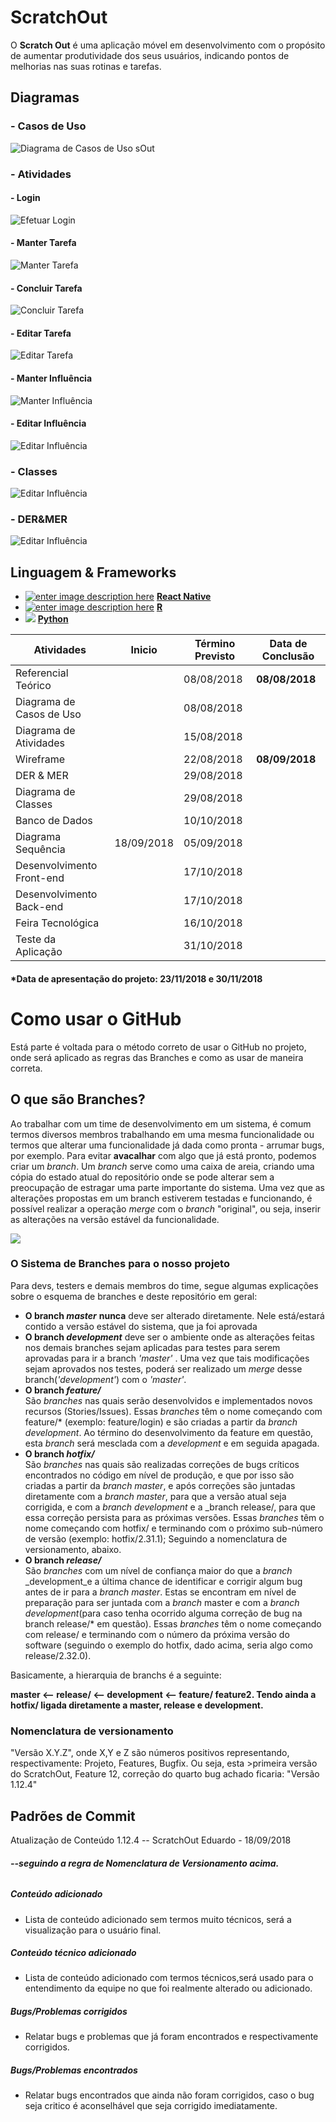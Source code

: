 # ScratchOut
O **Scratch Out** é uma aplicação móvel em desenvolvimento com o propósito de aumentar produtividade dos seus usuários, indicando pontos de melhorias nas suas rotinas e tarefas.

## Diagramas
### - Casos de Uso
![Diagrama de Casos de Uso sOut](https://i.imgur.com/LbyUwig.png)

### - Atividades
#### - Login
![Efetuar Login](https://i.imgur.com/QLn15uU.png)
#### - Manter Tarefa
![Manter Tarefa](https://i.imgur.com/yjUM2Y9.png)
#### - Concluir Tarefa
![Concluir Tarefa](https://i.imgur.com/QpkPBiq.png)
#### - Editar Tarefa
![Editar Tarefa](https://i.imgur.com/Er9fcPK.png)
#### - Manter Influência
![Manter Influência](https://i.imgur.com/UKHgglG.png)
#### - Editar Influência
![Editar Influência](https://i.imgur.com/4jXsEoU.png)

### - Classes
![Editar Influência](https://i.imgur.com/SShKhbS.png)
### - DER&MER
![Editar Influência](https://i.imgur.com/eHTf35l.png)

## Linguagem & Frameworks

-   [![enter image description here](https://camo.githubusercontent.com/041fc9e57fb97a5cbc27a32f04447f9bdbf7d8f9/68747470733a2f2f692e696d6775722e636f6d2f6b505753574c742e706e67)](https://camo.githubusercontent.com/041fc9e57fb97a5cbc27a32f04447f9bdbf7d8f9/68747470733a2f2f692e696d6775722e636f6d2f6b505753574c742e706e67)  **[React Native](https://facebook.github.io/react-native/docs/getting-started.html)**
-   [![enter image description here](https://camo.githubusercontent.com/8b88a00c553f22fc77f4e4643f270464d116ec9e/68747470733a2f2f692e696d6775722e636f6d2f3732344b3538342e706e67)](https://camo.githubusercontent.com/8b88a00c553f22fc77f4e4643f270464d116ec9e/68747470733a2f2f692e696d6775722e636f6d2f3732344b3538342e706e67)  **[R](https://www.r-project.org/other-docs.html)**
-   [![](https://camo.githubusercontent.com/165d270e3c8eac069bf38e2c0764d70affa6f764/68747470733a2f2f692e696d6775722e636f6d2f7a386b536f48662e706e67)](https://camo.githubusercontent.com/165d270e3c8eac069bf38e2c0764d70affa6f764/68747470733a2f2f692e696d6775722e636f6d2f7a386b536f48662e706e67)  **[Python](https://www.python.org/doc/)**

|Atividades|Inicio|Término Previsto|Data de Conclusão
|--|--|--|--|
| Referencial Teórico ||08/08/2018|**08/08/2018**
| Diagrama de Casos de Uso ||08/08/2018|
| Diagrama de Atividades ||15/08/2018|
| Wireframe ||22/08/2018|**08/09/2018**
| DER & MER ||29/08/2018|
| Diagrama de Classes ||29/08/2018|
| Banco de Dados ||10/10/2018|
| Diagrama Sequência | 18/09/2018 |05/09/2018|
| Desenvolvimento Front-end ||17/10/2018|
| Desenvolvimento Back-end ||17/10/2018|
| Feira Tecnológica ||16/10/2018|
| Teste da Aplicação ||31/10/2018|

#### *Data de apresentação do projeto: 23/11/2018 e 30/11/2018

# Como usar o GitHub

Está parte é voltada para o método correto de usar o GitHub no projeto, onde será aplicado as regras das Branches e como as usar de maneira correta.

 ## O que são Branches?
 Ao trabalhar com um time de desenvolvimento em um sistema, é comum termos diversos membros trabalhando em uma mesma funcionalidade ou termos que alterar uma funcionalidade já dada como pronta - arrumar bugs, por exemplo. Para evitar **avacalhar** com algo que já está pronto, podemos criar um _branch_. Um _branch_ serve como uma caixa de areia, criando uma cópia do estado atual do repositório onde se pode alterar sem a preocupação de estragar uma parte importante do sistema. Uma vez que as alterações propostas em um branch estiverem testadas e funcionando, é possível realizar a operação _merge_ com o _branch_ "original", ou seja, inserir as alterações na versão estável da funcionalidade.

![](https://i.imgur.com/rQRhO2R.png)

### O Sistema de Branches para o nosso projeto
Para devs, testers e demais membros do time, segue algumas explicações sobre o esquema de branches e deste repositório em geral:

-   **O branch  _master_** 
**nunca**  deve ser alterado diretamente. Nele está/estará contido a versão estável do sistema, que ja foi aprovada
-   **O branch  _development_** 
deve ser o ambiente onde as alterações feitas nos demais branches sejam aplicadas para testes para serem aprovadas para ir a branch _'master'_ .
Uma vez que tais modificações sejam aprovados nos testes, poderá ser realizado um  _merge_  desse branch(_'development'_) com o _'master'_.
 -   **O branch  _feature/_**  
São _branches_ nas quais serão desenvolvidos e implementados novos recursos (Stories/Issues). Essas _branches_ têm o nome começando com feature/* (exemplo: feature/login) e são criadas a partir da _branch_ _development_. Ao término do desenvolvimento da feature em questão, esta _branch_ será mesclada com a _development_ e em seguida apagada.
-   **O branch  _hotfix/_**  
São _branches_ nas quais são realizadas correções de bugs críticos encontrados no código em nível de produção, e que por isso são criadas a partir da _branch master_, e após correções são juntadas diretamente com a _branch master_, para que a versão atual seja corrigida, e com a _branch_ _development_ e a _branch release/, para que essa correção persista para as próximas versões. Essas _branches_ têm o nome começando com hotfix/ e terminando com o próximo sub-número de versão (exemplo: hotfix/2.31.1); Seguindo a nomenclatura de versionamento, abaixo.
-   **O branch  _release/_**  
São _branches_ com um nível de confiança maior do que a _branch_ _development_e a última chance de identificar e corrigir algum bug antes de ir para a _branch master_. Estas se encontram em nível de preparação para ser juntada com a _branch_ master e com a _branch_ _development_(para caso tenha ocorrido alguma correção de bug na branch release/* em questão). Essas _branches_ têm o nome começando com release/ e terminando com o número da próxima versão do software (seguindo o exemplo do hotfix, dado acima, seria algo como release/2.32.0).

Basicamente, a hierarquia de branchs é a seguinte:
 
**master <-- release/ <-- development <-- feature/ feature2.
Tendo ainda a hotfix/ ligada diretamente a master, release e development.**      			

### **Nomenclatura de versionamento**

"Versão X.Y.Z", onde X,Y e Z são números positivos representando, respectivamente: Projeto, Features, Bugfix. Ou seja, esta >primeira versão do ScratchOut, Feature 12, correção do quarto bug achado ficaria: "Versão 1.12.4"

 ## Padrões de Commit
 
 Atualização de Conteúdo 1.12.4 -- ScratchOut
Eduardo - 18/09/2018

###### **--seguindo a regra de Nomenclatura de Versionamento acima.**
##### Conteúdo adicionado
- Lista de conteúdo adicionado sem termos muito técnicos, será a visualização para o usuário final.
##### Conteúdo técnico adicionado
  - Lista de conteúdo adicionado com termos técnicos,será usado para o entendimento da equipe
no que foi realmente alterado ou adicionado.
##### Bugs/Problemas corrigidos
- Relatar bugs e problemas que já foram encontrados e respectivamente corrigidos.
##### Bugs/Problemas encontrados
 - Relatar bugs encontrados que ainda não foram corrigidos,
 caso o bug seja critico é aconselhável que seja corrigido imediatamente.
